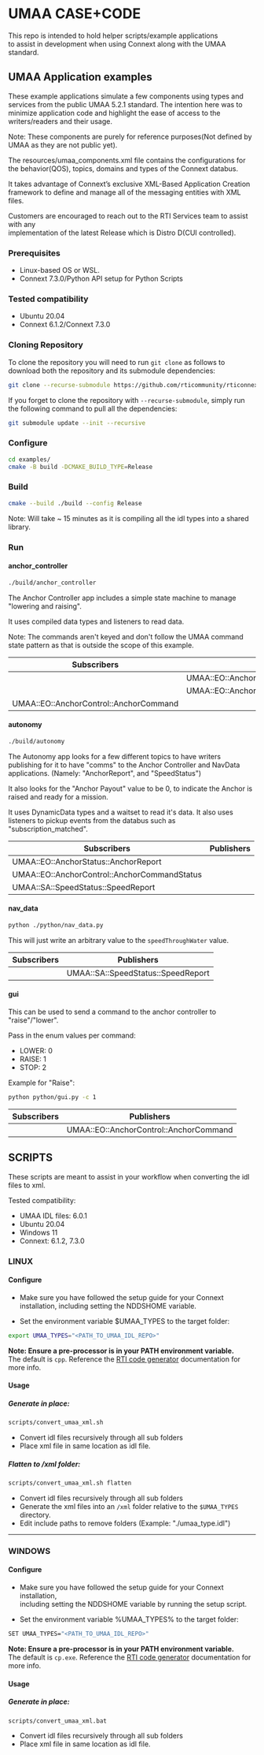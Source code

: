 # UMAA CASE+CODE

This repo is intended to hold helper scripts/example applications  
to assist in development when using Connext along with the UMAA standard. 

## UMAA Application examples

These example applications simulate a few components using types and services 
from the public UMAA 5.2.1 standard. The intention here was to minimize application 
code and highlight the ease of access to the writers/readers and their usage.

Note: These components are purely for reference purposes(Not defined by UMAA as they 
are not public yet).

The resources/umaa_components.xml file contains the configurations for the behavior(QOS), 
topics, domains and types of the Connext databus.

It takes advantage of Connext’s exclusive XML-Based Application Creation framework 
to define and manage all of the messaging entities with XML files.

Customers are encouraged to reach out to the RTI Services team to assist with any  
implementation of the latest Release which is Distro D(CUI controlled).

### Prerequisites

- Linux-based OS or WSL.
- Connext 7.3.0/Python API setup for Python Scripts

### Tested compatibility
- Ubuntu 20.04
- Connext 6.1.2/Connext 7.3.0

### Cloning Repository

To clone the repository you will need to run `git clone` as follows to download
both the repository and its submodule dependencies:

```bash
git clone --recurse-submodule https://github.com/rticommunity/rticonnextdds-usecases-umaa.git
```

If you forget to clone the repository with `--recurse-submodule`, simply run
the following command to pull all the dependencies:

```bash
git submodule update --init --recursive
```

### Configure

```sh
cd examples/
cmake -B build -DCMAKE_BUILD_TYPE=Release
```

### Build

```sh
cmake --build ./build --config Release
```
Note: Will take ~ 15 minutes as it is compiling all the idl types into a shared library.


### Run

#### anchor_controller

```sh
./build/anchor_controller
```

The Anchor Controller app includes a simple state machine to manage "lowering and raising".

It uses compiled data types and listeners to read data.

Note: The commands aren't keyed and don't follow the UMAA command state pattern 
as that is outside the scope of this example.

| Subscribers | Publishers|
| ------------| ------------|
|  | UMAA::EO::AnchorStatus::AnchorReport |
|  | UMAA::EO::AnchorControl::AnchorCommandStatus |
| UMAA::EO::AnchorControl::AnchorCommand |  |


#### autonomy

```sh
./build/autonomy
```

The Autonomy app looks for a few different topics to have writers publishing 
for it to have "comms" to the Anchor Controller and NavData applications. 
(Namely: "AnchorReport", and "SpeedStatus")

It also looks for the "Anchor Payout" value to be 0, to indicate the Anchor is 
raised and ready for a mission.

It uses DynamicData types and a waitset to read it's data. It also uses listeners 
to pickup events from the databus such as "subscription_matched".

| Subscribers | Publishers|
| ------------| ------------|
| UMAA::EO::AnchorStatus::AnchorReport |   |
| UMAA::EO::AnchorControl::AnchorCommandStatus  |  |
| UMAA::SA::SpeedStatus::SpeedReport|  |      


#### nav_data

```sh
python ./python/nav_data.py
```

This will just write an arbitrary value to the `speedThroughWater` value.


| Subscribers | Publishers|
| ------------| ------------|
|  |  UMAA::SA::SpeedStatus::SpeedReport |


#### gui

This can be used to send a command to the anchor controller to "raise"/"lower".

Pass in the enum values per command:
- LOWER: 0
- RAISE: 1
- STOP: 2

Example for "Raise":

```sh
python python/gui.py -c 1
```

| Subscribers | Publishers|
| ------------| ------------|
|  |  UMAA::EO::AnchorControl::AnchorCommand |


## SCRIPTS

These scripts are meant to assist in your workflow when converting the idl
files to xml.

Tested compatibility:  
- UMAA IDL files: 6.0.1
- Ubuntu 20.04
- Windows 11
- Connext: 6.1.2, 7.3.0

### LINUX

#### Configure
- Make sure you have followed the setup guide for your Connext installation, 
including setting the NDDSHOME variable.

- Set the environment variable $UMAA_TYPES to the target folder:

```sh
export UMAA_TYPES="<PATH_TO_UMAA_IDL_REPO>"
```

**Note: Ensure a pre-processor is in your PATH environment variable.**  
The default is `cpp`. Reference the [RTI code generator](https://community.rti.com/static/documentation/connext-dds/6.1.2/doc/manuals/connext_dds_professional/code_generator/users_manual/index.htm) documentation for more info.

#### Usage

##### Generate in place:

```sh
scripts/convert_umaa_xml.sh
```
- Convert idl files recursively through all sub folders
- Place xml file in same location as idl file.

##### Flatten to /xml folder:

```sh
scripts/convert_umaa_xml.sh flatten
```
- Convert idl files recursively through all sub folders
- Generate the xml files into an `/xml` folder relative to the `$UMAA_TYPES` directory.
- Edit include paths to remove folders (Example: "./umaa_type.idl")
________________________________________________________________________________

### WINDOWS

#### Configure

- Make sure you have followed the setup guide for your Connext installation,  
including setting the NDDSHOME variable by running the setup script.

- Set the environment variable %UMAA_TYPES% to the target folder:
```sh
SET UMAA_TYPES="<PATH_TO_UMAA_IDL_REPO>"
```

**Note: Ensure a pre-processor is in your PATH environment variable.**  
The default is `cp.exe`. Reference the [RTI code generator](https://community.rti.com/static/documentation/connext-dds/6.1.2/doc/manuals/connext_dds_professional/code_generator/users_manual/index.htm) documentation for more info.


#### Usage

##### Generate in place:

```sh
scripts/convert_umaa_xml.bat
```
- Convert idl files recursively through all sub folders
- Place xml file in same location as idl file.
